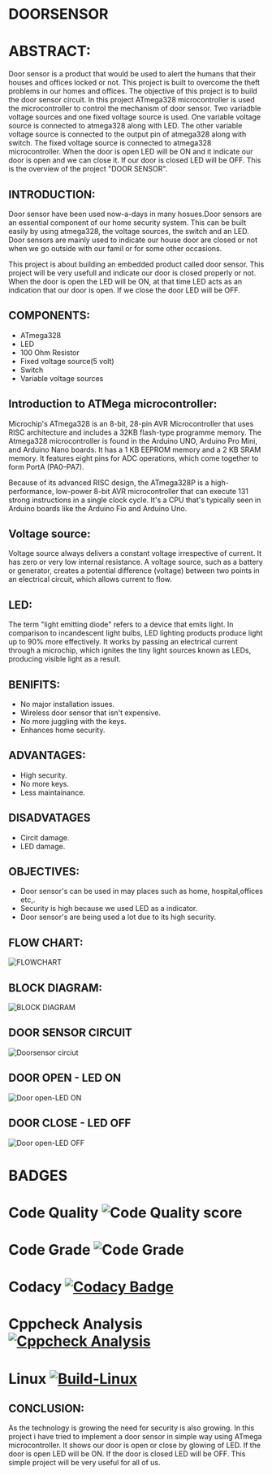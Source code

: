 # DOORSENSOR
# ABSTRACT:
Door sensor is a product that would be used to alert the humans that their houses and offices locked or not. This project is built to overcome the theft problems in our homes and offices. The objective of this project is to build the door sensor circuit. In this project ATmega328 microcontroller is used the microcontroller to control the mechanism of door sensor. Two variadble voltage sources and one fixed voltage source is used. One variable voltage source is connected to atmega328 along with LED. The other variable voltage source is connected to the output pin of atmega328 along with switch. The fixed voltage source is connected to atmega328 microcontroller. When the door is open LED will be ON and it indicate our door is open and we can close it. If our door is closed LED will be OFF. This is the overview of the project "DOOR SENSOR".

## INTRODUCTION:

Door sensor have been used now-a-days in many hosues.Door sensors are an essential component of our home security system. This can be built easily by using atmega328, the voltage sources, the switch and an LED. Door sensors are mainly used to indicate our house door are closed or not when we go outside with our famil or for some other occasions. 

This project is about building an embedded product called door sensor. This project will be very usefull and indicate our door is closed properly or not. When the door is open the LED will be ON, at that time LED acts as an indication that our door is open. If we close the door LED will be OFF.

## COMPONENTS:

* ATmega328
* LED
* 100 Ohm Resistor
* Fixed voltage source(5 volt)
* Switch
* Variable voltage sources

## Introduction to ATMega microcontroller:

Microchip's ATmega328 is an 8-bit, 28-pin AVR Microcontroller that uses RISC architecture and includes a 32KB flash-type programme memory. The Atmega328 microcontroller is found in the Arduino UNO, Arduino Pro Mini, and Arduino Nano boards. It has a 1 KB EEPROM memory and a 2 KB SRAM memory. It features eight pins for ADC operations, which come together to form PortA (PA0–PA7).

Because of its advanced RISC design, the ATmega328P is a high-performance, low-power 8-bit AVR microcontroller that can execute 131 strong instructions in a single clock cycle. It's a CPU that's typically seen in Arduino boards like the Arduino Fio and Arduino Uno.

## Voltage source:

Voltage source always delivers a constant voltage irrespective of current. It has zero or very low internal resistance. A voltage source, such as a battery or generator, creates a potential difference (voltage) between two points in an electrical circuit, which allows current to flow.

## LED:

The term "light emitting diode" refers to a device that emits light. In comparison to incandescent light bulbs, LED lighting products produce light up to 90% more effectively. It works by passing an electrical current through a microchip, which ignites the tiny light sources known as LEDs, producing visible light as a result.
 
## BENIFITS:

* No major installation issues.
* Wireless door sensor that isn't expensive.
* No more juggling with the keys.
* Enhances home security.

## ADVANTAGES:

* High security.
* No more keys.
* Less maintainance.

## DISADVATAGES

* Circit damage.
* LED damage.

## OBJECTIVES:

* Door sensor's can be used in may places such as home, hospital,offices etc,.
* Security is high because we used LED as a indicator.
* Door sensor's are being used a lot due to its high security.

## FLOW CHART:
 
 ![FLOWCHART](https://user-images.githubusercontent.com/101352498/164706707-ba8c1da6-6028-4b44-b6e4-2f04f263f435.png)

 
## BLOCK DIAGRAM:

![BLOCK DIAGRAM](https://user-images.githubusercontent.com/101352498/164707972-385f42ef-894d-4ee4-9ad5-59a2bb446164.png)
## DOOR SENSOR CIRCUIT

![Doorsensor circiut](https://user-images.githubusercontent.com/101352498/164416085-0780e9d2-b80d-43da-a8d2-f5a7210a6d66.png)

## DOOR OPEN - LED ON

![Door open-LED ON](https://user-images.githubusercontent.com/101352498/164416289-32b33b43-d758-43f9-86e0-cde4160ca650.png)

## DOOR CLOSE - LED OFF

![Door open-LED OFF](https://user-images.githubusercontent.com/101352498/164416410-24e8d049-f717-481d-88d8-1e55b9c205e0.png)

# BADGES

# Code Quality ![Code Quality score](https://api.codiga.io/project/32884/score/svg)

# Code Grade ![Code Grade](https://api.codiga.io/project/32884/status/svg)

# Codacy [![Codacy Badge](https://app.codacy.com/project/badge/Grade/8a2f0fdf33034e63a42600f2a4af0ece)](https://www.codacy.com/gh/R-Shyamala/M2_Doorsensor/dashboard?utm_source=github.com&amp;utm_medium=referral&amp;utm_content=R-Shyamala/M2_Doorsensor&amp;utm_campaign=Badge_Grade)
# Cppcheck Analysis [![Cppcheck Analysis](https://github.com/R-Shyamala/M2_Doorsensor/actions/workflows/cppcheck.yml/badge.svg)](https://github.com/R-Shyamala/M2_Doorsensor/actions/workflows/cppcheck.yml)
# Linux [![Build-Linux](https://github.com/R-Shyamala/M2_Doorsensor/actions/workflows/linux.yml/badge.svg)](https://github.com/R-Shyamala/M2_Doorsensor/actions/workflows/linux.yml)

## CONCLUSION:

As the technology is growing the need for security is also growing. In this project i have tried to implement a door sensor in simple way using ATmega microcontroller. It shows our door is open or close by glowing of LED. If the door is open LED will be ON. If the door is closed LED will be OFF. This simple project will be very useful for all of us.

